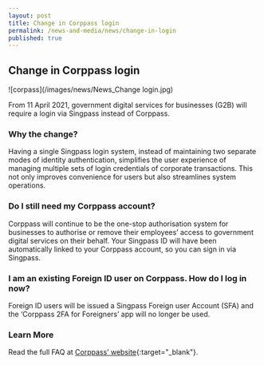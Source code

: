 ```yaml
---
layout: post
title: Change in Corppass login
permalink: /news-and-media/news/change-in-login
published: true
---
```


## Change in Corppass login

![corpass](/images/news/News_Change login.jpg)

From 11 April 2021, government digital services for businesses (G2B) will require a login via Singpass instead of Corppass.

### Why the change?

Having a single Singpass login system, instead of maintaining two separate modes of identity authentication, simplifies the user experience of managing multiple sets of login credentials of corporate transactions. This not only improves convenience for users but also streamlines system operations.

### Do I still need my Corppass account?

Corppass will continue to be the one-stop authorisation system for businesses to authorise or remove their employees’ access to government digital services on their behalf. Your Singpass ID will have been automatically linked to your Corppass account, so you can sign in via Singpass.

### I am an existing Foreign ID user on Corppass. How do I log in now?

Foreign ID users will be issued a Singpass Foreign user Account (SFA) and the ‘Corppass 2FA for Foreigners’ app will no longer be used.

### Learn More
Read the full FAQ at [Corppass’ website](https://go.gov.sg/corporate-login){:target="_blank"}.

